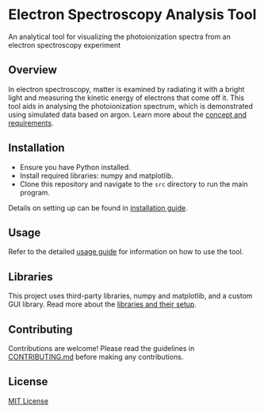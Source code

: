 # Electron Spectroscopy Analysis Tool
An analytical tool for visualizing the photoionization spectra from an electron spectroscopy experiment

## Overview
In electron spectroscopy, matter is examined by radiating it with a bright light and measuring the kinetic energy of electrons that come off it. This tool aids in analysing the photoionization spectrum, which is demonstrated using simulated data based on argon. Learn more about the [concept and requirements](./docs/usage.md).

## Installation
- Ensure you have Python installed.
- Install required libraries: numpy and matplotlib.
- Clone this repository and navigate to the `src` directory to run the main program.

Details on setting up can be found in [installation guide](./docs/installation.md).

## Usage
Refer to the detailed [usage guide](./docs/usage.md) for information on how to use the tool.

## Libraries
This project uses third-party libraries, numpy and matplotlib, and a custom GUI library. Read more about the [libraries and their setup](./docs/libraries.md).

## Contributing
Contributions are welcome! Please read the guidelines in [CONTRIBUTING.md](CONTRIBUTING.md) before making any contributions.

## License
[MIT License](LICENSE)
